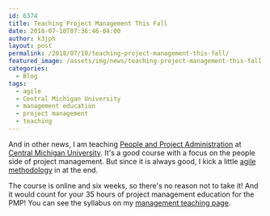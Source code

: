 ```yaml
---
id: 6374
title: Teaching Project Management This Fall
date: 2018-07-10T07:36:46-04:00
author: k3jph
layout: post
permalink: /2018/07/10/teaching-project-management-this-fall/
featured_image: /assets/img/news/teaching-project-management-this-fall.jpg
categories:
  - Blog
tags:
  - agile
  - Central Michigan University
  - management education
  - project management
  - teaching
---
```

And in other news, I am teaching [People and Project
Administration](https://libguides.cmich.edu/msa647/Websites) at
[Central Michigan University](https://www.cmich.edu/Pages/default.aspx).
It's a good course with a focus on the people side of project
management.  But since it is always good, I kick a little [agile
methodology](https://www.cio.com/article/3156998/agile-development/agile-project-management-a-beginners-guide.html)
in at the end.

The course is online and six weeks, so there's no reason not to
take it!  And it would count for your 35 hours of project management
education for the PMP!  You can see the syllabus on my [management
teaching page](/teaching/).
